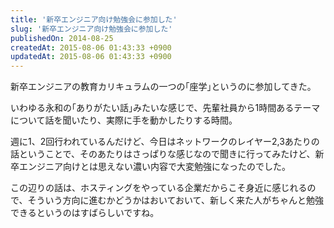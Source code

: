 ```yaml
---
title: '新卒エンジニア向け勉強会に参加した'
slug: '新卒エンジニア向け勉強会に参加した'
publishedOn: 2014-08-25
createdAt: 2015-08-06 01:43:33 +0900
updatedAt: 2015-08-06 01:43:33 +0900
---
```

新卒エンジニアの教育カリキュラムの一つの｢座学｣というのに参加してきた。

いわゆる永和の｢ありがたい話｣みたいな感じで、先輩社員から1時間あるテーマについて話を聞いたり、実際に手を動かしたりする時間。

週に1、2回行われているんだけど、今日はネットワークのレイヤー2,3あたりの話ということで、そのあたりはさっぱりな感じなので聞きに行ってみたけど、新卒エンジニア向けとは思えない濃い内容で大変勉強になったのでした。

この辺りの話は、ホスティングをやっている企業だからこそ身近に感じれるので、そういう方向に進むかどうかはおいておいて、新しく来た人がちゃんと勉強できるというのはすばらしいですね。
